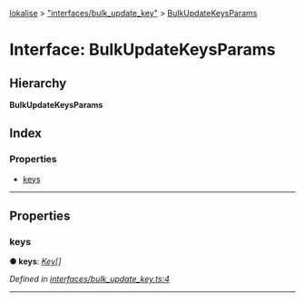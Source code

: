 [lokalise](../README.md) > ["interfaces/bulk_update_key"](../modules/_interfaces_bulk_update_key_.md) > [BulkUpdateKeysParams](../interfaces/_interfaces_bulk_update_key_.bulkupdatekeysparams.md)

# Interface: BulkUpdateKeysParams

## Hierarchy

**BulkUpdateKeysParams**

## Index

### Properties

* [keys](_interfaces_bulk_update_key_.bulkupdatekeysparams.md#keys)

---

## Properties

<a id="keys"></a>

###  keys

**● keys**: *[Key](_interfaces_key_.key.md)[]*

*Defined in [interfaces/bulk_update_key.ts:4](https://github.com/lokalise/node-lokalise-api/blob/13b70eb/src/interfaces/bulk_update_key.ts#L4)*

___

